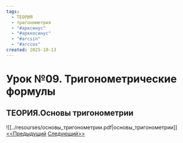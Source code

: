 ```yaml
---
tags:
  - ТЕОРИЯ
  - тригонометрия
  - "#арксинус"
  - "#арккосинус"
  - "#arcsin"
  - "#arccos"
created: 2025-10-13
---
```

# Урок №09. Тригонометрические формулы
## ТЕОРИЯ.Основы тригонометрии
![[../resourses/основы_тригонометрии.pdf|основы_тригонометрии]]  
[<<Предыдущий](<Lesson 8>)  [Следующий>>](<Lesson 10>)  

